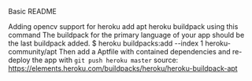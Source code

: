 Basic README

Adding opencv support for heroku
add apt heroku buildpack using this command
The buildpack for the primary language of your app should be the last buildpack added.
$ heroku buildpacks:add --index 1 heroku-community/apt
Then add a Aptfile with contained dependencies and re-deploy the app with `git push heroku master`
source: https://elements.heroku.com/buildpacks/heroku/heroku-buildpack-apt